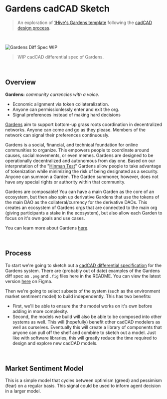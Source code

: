 # Gardens cadCAD Sketch

> An exploration of [1Hive's Gardens template](https://forum.1hive.org/t/gardens-overview/32) following the [cadCAD design process](https://medium.com/@stephen_yo/a-token-engineering-process-16687f3b9a74).

<br />

![Gardens Diff Spec WIP](gardens_diff_spec_wip.png)

> WIP cadCAD differential spec of Gardens.

<br />

## Overview

**Gardens:** *community currencies with a voice*.

- Economic alignment via token collateralization.
- Anyone can permissionlessly enter and exit the org.
- Signal preferences instead of making hard decisions

[Gardens](https://github.com/1Hive/gardens-template) aim to support bottom-up grass roots coordination in decentralized networks. Anyone can come and go as they please. Members of the network can signal their preferences continuously.

Gardens is a social, financial, and technical foundation for online communities to organize. This empowers people to coordinate around causes, social movements, or even memes. Gardens are designed to be operationally decentralized and autonomous from day one. Based on our interpretation of the "[Hinman Test](https://www.lawandblockchain.eu/hinman-test/)" Gardens allow people to take advantage of tokenization while minimizing the risk of being designated as a security. Anyone can summon a Garden. The Garden summoner, however, does not have any special rights or authority within that community.

Gardens are composable! You can have a main Garden as the core of an ecosystem, but then also spin up derivative Gardens that use the tokens of the main DAO as the collateral/currency for the derivative DAOs. This creates an ecosystem of Gardens orgs that are connected to the main org (giving participants a stake in the ecosystem), but also allow each Garden to focus on it's own goals and use cases.

You can learn more about Gardens [here](https://forum.1hive.org/t/gardens-overview/32).

<br />

## Process

To start we're going to sketch out a [cadCAD differential specification](https://community.cadcad.org/t/differential-specification-syntax-key/31) for the Gardens system. There are (probably out of date) examples of the Gardens diff spec as `.png` and `.fig` files here in the README. You can view the latest version [here](https://www.figma.com/file/ioScpaacnmtmnjCgdq77KK/Gardens-Diff-Spec-detailed?node-id=0%3A1) on Figma.

Then we're going to select subsets of the system (such as the environment market sentiment model) to build independently. This has two benefits:

- First, we'll be able to ensure the the model works on it's own before adding in more complexity.
- Second, the models we build will also be able to be composed into other systems as well. This will (hopefully) benefit other cadCAD modelers as well as ourselves. Eventually this will create a library of components that anyone can pull off the shelf and combine to sketch out a model. Just like with software libraries, this will greatly reduce the time required to design and explore new cadCAD models.

<br />

## Market Sentiment Model

This is a simple model that cycles between optimism (greed) and pessimism (fear) on a regular basis. This signal could be used to inform agent decision in a larger model.

<br />
